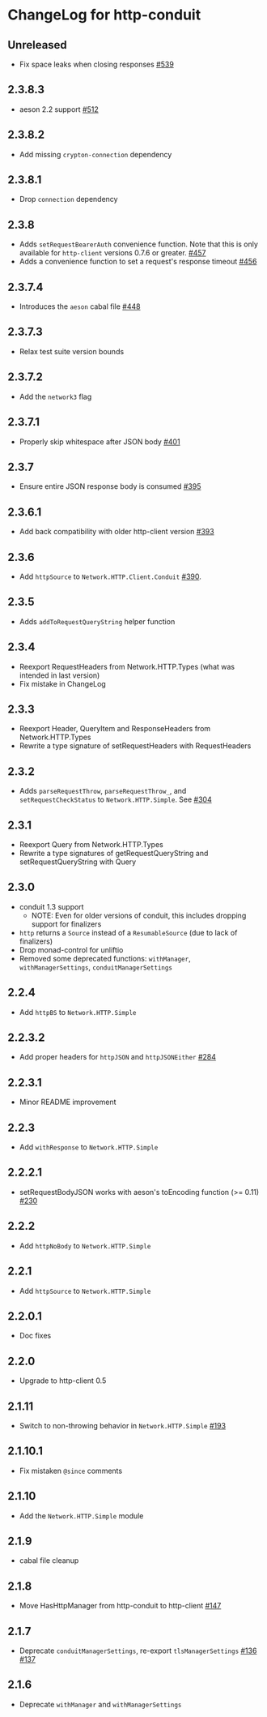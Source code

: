 # ChangeLog for http-conduit

## Unreleased

* Fix space leaks when closing responses [#539](https://github.com/snoyberg/http-client/pull/539)

## 2.3.8.3

* aeson 2.2 support [#512](https://github.com/snoyberg/http-client/pull/512)

## 2.3.8.2

* Add missing `crypton-connection` dependency

## 2.3.8.1

* Drop `connection` dependency

## 2.3.8

* Adds `setRequestBearerAuth` convenience function. Note that this is only available for `http-client` versions 0.7.6 or greater. [#457](https://github.com/snoyberg/http-client/pull/457/files)
* Adds a convenience function to set a request's response timeout [#456](https://github.com/snoyberg/http-client/pull/456)

## 2.3.7.4

* Introduces the `aeson` cabal file [#448](https://github.com/snoyberg/http-client/issues/448)

## 2.3.7.3

* Relax test suite version bounds

## 2.3.7.2

* Add the `network3` flag

## 2.3.7.1

* Properly skip whitespace after JSON body [#401](https://github.com/snoyberg/http-client/issues/401)

## 2.3.7

* Ensure entire JSON response body is consumed [#395](https://github.com/snoyberg/http-client/issues/395)

## 2.3.6.1

* Add back compatibility with older http-client version [#393](https://github.com/snoyberg/http-client/pull/393)

## 2.3.6

* Add `httpSource` to `Network.HTTP.Client.Conduit` [#390](https://github.com/snoyberg/http-client/pull/390).

## 2.3.5

* Adds `addToRequestQueryString` helper function

## 2.3.4

* Reexport RequestHeaders from Network.HTTP.Types (what was intended in last version)
* Fix mistake in ChangeLog

## 2.3.3

* Reexport Header, QueryItem and ResponseHeaders from Network.HTTP.Types
* Rewrite a type signature of setRequestHeaders with RequestHeaders

## 2.3.2

* Adds `parseRequestThrow`, `parseRequestThrow_`, and
  `setRequestCheckStatus` to `Network.HTTP.Simple`.
  See [#304](https://github.com/snoyberg/http-client/issues/304)

## 2.3.1

* Reexport Query from Network.HTTP.Types
* Rewrite a type signatures of getRequestQueryString and setRequestQueryString with Query

## 2.3.0

* conduit 1.3 support
    * NOTE: Even for older versions of conduit, this includes dropping
      support for finalizers
* `http` returns a `Source` instead of a `ResumableSource` (due to lack of
  finalizers)
* Drop monad-control for unliftio
* Removed some deprecated functions: `withManager`, `withManagerSettings`,
  `conduitManagerSettings`

## 2.2.4

* Add `httpBS` to `Network.HTTP.Simple`

## 2.2.3.2

* Add proper headers for `httpJSON` and `httpJSONEither` [#284](https://github.com/snoyberg/http-client/issues/284)

## 2.2.3.1

* Minor README improvement

## 2.2.3

* Add `withResponse` to `Network.HTTP.Simple`

## 2.2.2.1

* setRequestBodyJSON works with aeson's toEncoding function (>= 0.11)
  [#230](https://github.com/snoyberg/http-client/pull/230)

## 2.2.2

* Add `httpNoBody` to `Network.HTTP.Simple`

## 2.2.1

* Add `httpSource` to `Network.HTTP.Simple`

## 2.2.0.1

* Doc fixes

## 2.2.0

* Upgrade to http-client 0.5

## 2.1.11

* Switch to non-throwing behavior in `Network.HTTP.Simple` [#193](https://github.com/snoyberg/http-client/issues/193)

## 2.1.10.1

* Fix mistaken `@since` comments

## 2.1.10

* Add the `Network.HTTP.Simple` module

## 2.1.9

* cabal file cleanup

## 2.1.8

* Move HasHttpManager from http-conduit to http-client [#147](https://github.com/snoyberg/http-client/pull/147)

## 2.1.7

* Deprecate `conduitManagerSettings`, re-export `tlsManagerSettings` [#136](https://github.com/snoyberg/http-client/issues/136) [#137](https://github.com/snoyberg/http-client/issues/137)

## 2.1.6

* Deprecate `withManager` and `withManagerSettings`
